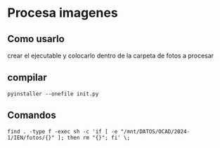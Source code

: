 # Procesa imagenes


## Como usarlo
crear el ejecutable y colocarlo dentro de la carpeta de fotos a procesar

## compilar
~~~
pyinstaller --onefile init.py
~~~

## Comandos
~~~
find . -type f -exec sh -c 'if [ -e "/mnt/DATOS/OCAD/2024-1/IEN/fotos/{}" ]; then rm "{}"; fi' \;

~~~
